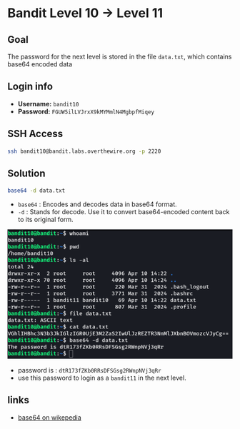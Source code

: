 # Bandit Level 10 → Level 11


## Goal
The password for the next level is stored in the file `data.txt`, which contains base64 encoded data


## Login info
- **Username:** `bandit10`
- **Password:** `FGUW5ilLVJrxX9kMYMmlN4MgbpfMiqey`


## SSH Access

```bash
ssh bandit10@bandit.labs.overthewire.org -p 2220
```


## Solution
```bash
base64 -d data.txt
```

- `base64` : Encodes and decodes data in base64 format.
- `-d` : Stands for decode. Use it to convert base64-encoded content back to its original form.


![level 10](/image/level10.png)


- password is : `dtR173fZKb0RRsDFSGsg2RWnpNVj3qRr`
- use this password to login as a `bandit11` in the next level.


## links
- [base64 on wikepedia](https://en.wikipedia.org/wiki/Base64)